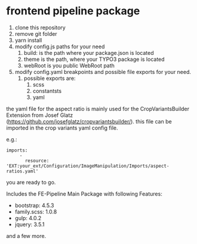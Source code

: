 # frontend pipeline package 

1. clone this repository
2. remove git folder
3. yarn install
4. modify config.js paths for your need
    1. build: is the path where your package.json is located
    2. theme is the path, where your TYPO3 package is located
    3. webRoot is you public WebRoot path
5. modify config.yaml breakpoints and possible file exports for your need.
    1. possible exports are:
        1. scss
        2. constantsts
        3. yaml

the yaml file for the aspect ratio is mainly used for the CropVariantsBuilder Extension
from Josef Glatz (https://github.com/josefglatz/cropvariantsbuilder/). this file can be imported
in the crop variants yaml config file.

e.g.: 

```
imports:
     -
       resource: 'EXT:your_ext/Configuration/ImageManipulation/Imports/aspect-ratios.yaml'
```        

you are ready to go.

Includes the FE-Pipeline Main Package with following Features:

* bootstrap: 4.5.3
* family.scss: 1.0.8
* gulp: 4.0.2
* jquery: 3.5.1

and a few more.